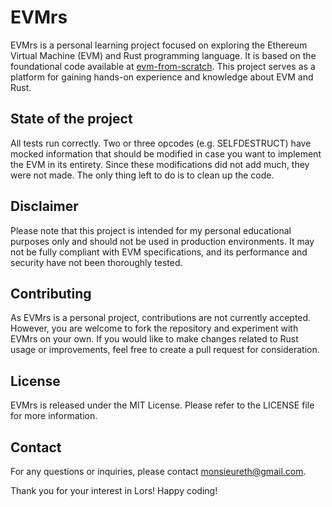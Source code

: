 # EVMrs

EVMrs is a personal learning project focused on exploring the Ethereum Virtual Machine (EVM) and Rust programming language. It is based on the foundational code available at [evm-from-scratch](https://github.com/w1nt3r-eth/evm-from-scratch). This project serves as a platform for gaining hands-on experience and knowledge about EVM and Rust.

## State of the project
All tests run correctly. Two or three opcodes (e.g. SELFDESTRUCT) have mocked information that should be modified in case you want to implement the EVM in its entirety. Since these modifications did not add much, they were not made. The only thing left to do is to clean up the code.

## Disclaimer
Please note that this project is intended for my personal educational purposes only and should not be used in production environments. It may not be fully compliant with EVM specifications, and its performance and security have not been thoroughly tested.

## Contributing

As EVMrs is a personal project, contributions are not currently accepted. However, you are welcome to fork the repository and experiment with EVMrs on your own. If you would like to make changes related to Rust usage or improvements, feel free to create a pull request for consideration. 

## License

EVMrs is released under the MIT License. Please refer to the LICENSE file for more information.

## Contact

For any questions or inquiries, please contact monsieureth@gmail.com.

Thank you for your interest in Lors! Happy coding!


